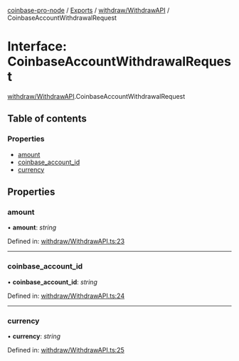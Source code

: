 [coinbase-pro-node](../README.md) / [Exports](../modules.md) / [withdraw/WithdrawAPI](../modules/withdraw_withdrawapi.md) / CoinbaseAccountWithdrawalRequest

# Interface: CoinbaseAccountWithdrawalRequest

[withdraw/WithdrawAPI](../modules/withdraw_withdrawapi.md).CoinbaseAccountWithdrawalRequest

## Table of contents

### Properties

- [amount](withdraw_withdrawapi.coinbaseaccountwithdrawalrequest.md#amount)
- [coinbase\_account\_id](withdraw_withdrawapi.coinbaseaccountwithdrawalrequest.md#coinbase_account_id)
- [currency](withdraw_withdrawapi.coinbaseaccountwithdrawalrequest.md#currency)

## Properties

### amount

• **amount**: *string*

Defined in: [withdraw/WithdrawAPI.ts:23](https://github.com/bennycode/coinbase-pro-node/blob/760c258/src/withdraw/WithdrawAPI.ts#L23)

___

### coinbase\_account\_id

• **coinbase\_account\_id**: *string*

Defined in: [withdraw/WithdrawAPI.ts:24](https://github.com/bennycode/coinbase-pro-node/blob/760c258/src/withdraw/WithdrawAPI.ts#L24)

___

### currency

• **currency**: *string*

Defined in: [withdraw/WithdrawAPI.ts:25](https://github.com/bennycode/coinbase-pro-node/blob/760c258/src/withdraw/WithdrawAPI.ts#L25)
